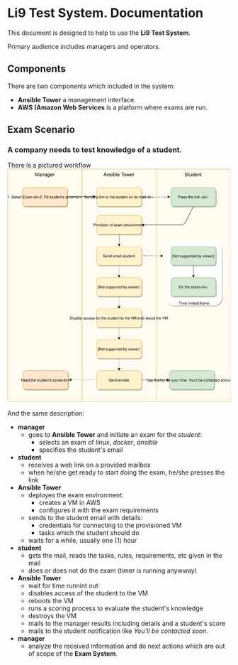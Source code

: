 # Li9 Test System. Documentation

This document is designed to help to use the **Li9 Test System**.

Primary audience includes managers and operators.


## Components

There are two components which included in the system:
- __Ansible Tower__ a management interface.
- __AWS (Amazon Web Services__ is a platform where exams are run.


## Exam Scenario

### A company needs to test knowledge of a student. 

There is a pictured workflow ![Ordering an exam](https://github.com/EvgenyDos/ansible-cloudformations-lab/blob/master/files/ExamWorkflow.svg)

And the same description:

* __manager__
  * goes to __Ansible Tower__ and initiate an exam for the _student_:
    - selects an exam of _linux_, _docker_, _ansible_
    - specifies the student's email
* __student__
  * receives a web link on a provided mailbox
  * when he/she get ready to start doing the exam, he/she presses the link
* __Ansible Tower__
  * deployes the exam environment:
    - creates a VM in AWS
    - configures it with the exam requirements
  * sends to the student email with details:
    - credentials for connecting to the provisioned VM
    - tasks which the student should do
  * waits for a while, usually one (1) hour
* __student__
  * gets the mail, reads the tasks, rules, requirements, etc given in the mail
  * does or does not do the exam (timer is running anywway)
* __Ansible Tower__
  * wait for time runnint out
  * disables access of the student to the VM
  * reboots the VM
  * runs a scoring process to evaluate the student's knowledge
  * destroys the VM
  * mails to the manager results including details and a student's score
  * mails to the student notification like *You'll be contacted soon*.
* __manager__
  * analyze the received information and do next actions which are out of scope of the **Exam System**.


